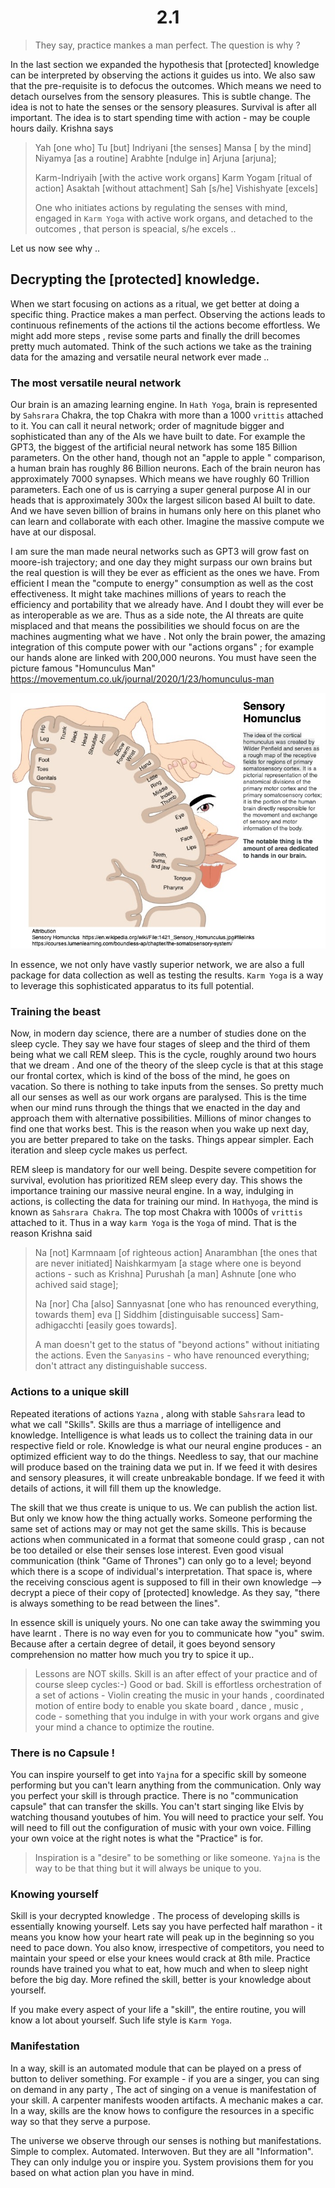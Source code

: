 <center><h1> 2.1</h1></center> 

> They say, practice mankes a man perfect. The question is why ?

In the last section we expanded the hypothesis that [protected] knowledge can be interpreted by observing the actions it guides us into. We also saw that the pre-requisite  is to defocus the outcomes. Which means we need to detach ourselves from the sensory pleasures. This is subtle change. The idea is not to hate the senses or the sensory pleasures. Survival is after all important. The idea is to start spending time with action - may be couple hours daily. Krishna says 

>Yah [one who] Tu [but] Indriyani [the senses] Mansa [ by the mind] Niyamya [as a routine] Arabhte [ndulge in] Arjuna [arjuna];
>
>Karm-Indriyaih [with the active work organs] Karm Yogam [ritual of action] Asaktah [without attachment] Sah [s/he] Vishishyate [excels]
>
> One who initiates actions by regulating the senses with mind, engaged in `Karm Yoga` with active work organs, and detached to the outcomes , that person is speacial, s/he excels .. 

Let us now see why .. 


## Decrypting the [protected] knowledge.

When we start focusing on actions as a ritual, we get better at doing a specific thing. Practice makes a man perfect. Observing the actions leads to continuous refinements of the actions til the actions become effortless. We might add more steps , revise some parts and finally  the drill becomes pretty much automated. Think of the such actions we take as the training data for the amazing and versatile neural network ever made .. 

### The most versatile neural network

Our brain is an amazing learning engine. In `Hath Yoga`, brain is represented by `Sahsrara` Chakra, the top Chakra with more than a 1000 `vrittis` attached to it. You can call it neural network; order of magnitude bigger and sophisticated than any of the AIs we have built to date. For example the GPT3, the biggest of the artificial neural network has some 185 Billion parameters. On the other hand, though not an "apple to apple " comparison, a human brain has roughly 86 Billion neurons. Each of the brain neuron has approximately 7000 synapses. Which means we have roughly 60 Trillion parameters. Each one of us is carrying a super general purpose AI in our heads that is approximately 300x the largest silicon based  AI built to date. And we have seven billion of brains in humans only here on this planet who can learn and collaborate with each other. Imagine the massive compute we have at our disposal. 

I am sure the man made neural networks such as GPT3 will grow fast on moore-ish trajectory;  and one day they might surpass our own brains but the real question is will they be ever as efficient as the ones we have. From efficient I mean the "compute to energy" consumption as well as the cost effectiveness. It might take machines millions of years to reach the efficiency and portability that we already have. And I doubt they will ever be as interoperable as we are. Thus as a side note, the AI threats are quite misplaced and that means the possibilities we should focus on are the machines augmenting what we have . Not only the brain power, the amazing integration of this compute power with our "actions organs" ; for example our hands alone are linked with 200,000 neurons. You must have seen the picture famous "Homunculus Man"  https://movementum.co.uk/journal/2020/1/23/homunculus-man 


![](./au-homunclus.jpg)

In essence, we not only have vastly superior network, we are also a full package for data collection as well as testing the results. `Karm Yoga` is a way to leverage this sophisticated apparatus to its full potential. 

### Training the beast

Now, in modern day science, there are a number of studies done on the sleep cycle. They say we have four stages of sleep and the third of them being what we call REM sleep. This is the cycle,  roughly around two hours that we dream . And one of the theory of the sleep cycle is that at this stage our frontal cortex,  which is kind of the boss of the mind, he goes on vacation. So there is nothing to take inputs from the senses. So pretty much all our senses as well as our work organs  are paralysed. This is the time when our mind runs through the things that we enacted in  the day and approach them with alternative possibilities. Millions of minor changes to find one that works best. This is the reason when you wake up next day, you are better prepared to take on the tasks. Things appear simpler. Each iteration and sleep cycle makes us perfect. 

REM sleep is mandatory for our well being. Despite severe competition for survival, evolution has prioritized REM sleep every day. This shows the importance training our massive neural engine. In a way, indulging in actions, is collecting the data for training our mind. In `Hathyoga`, the mind is known as `Sahsrara Chakra`. The top most Chakra with 1000s of `vrittis` attached to it. Thus in a way `karm Yoga` is the `Yoga` of mind.  That is the reason Krishna said 


>Na [not] Karmnaam [of righteous action] Anarambhan [the ones that are never initiated] Naishkarmyam [a stage where one is beyond actions - such as Krishna] Purushah [a man] Ashnute [one who achived said stage];
>
>Na [nor] Cha [also] Sannyasnat [one who has renounced everything, towards them] eva [] Siddhim [distinguisable success] Sam-adhigacchti [easily goes towards].
>
> A man doesn't get to the status of "beyond actions" without initiating  the actions. Even the `Sanyasins` - who have renounced everything; don't attract any distinguishable success. 


### Actions to a unique skill 
Repeated iterations of actions `Yazna` , along with stable `Sahsrara` lead to what we call "Skills". Skills are thus a marriage of intelligence and knowledge. Intelligence is what leads us to collect the training data in our respective field or role. Knowledge is what our neural engine produces - an optimized efficient way to do the things. Needless to say, that our machine will produce based on the training data we put in. If we feed it with desires and sensory pleasures, it will create unbreakable bondage. If we feed it with details of actions, it will fill them up the knowledge. 

The skill that we thus create is unique to us. We can publish the action list. But only we know how the thing actually works. Someone performing the same set of actions may or may not get the same skills. This is because actions when communicated in a format that someone could grasp , can not be too detailed or else their senses lose interest. Even good visual communication (think "Game of Thrones") can only go to a level;  beyond which there is a scope of individual's interpretation. That space is, where the receiving conscious agent is supposed to fill in their own knowledge --> decrypt a piece of their copy of [protected] knowledge. As they say, "there is always something to be read between the lines".

In essence skill is uniquely yours. No one can take away the swimming you have learnt . There is no way even for you to communicate how "you" swim. Because after a certain degree of detail, it goes beyond sensory comprehension no matter how much you try to spice it up..

>Lessons are NOT skills. Skill is an after effect of your practice and of course sleep cycles:-)  Good or bad. Skill is effortless orchestration of a set of actions - Violin creating the music in your hands , coordinated motion of entire body  to enable you skate board , dance , music , code - something that you indulge in with your work organs and give your mind a chance to optimize the routine. 

### There is no Capsule !
You can inspire yourself to get into `Yajna` for a specific skill by someone performing  but you can't learn anything from the communication. Only way you perfect your skill is through  practice. There is no "communication capsule" that can transfer the skills. You can't start singing like Elvis by watching thousand youtubes of him. You will need to practice your self. You will need to fill out the configuration of music with your own voice. Filling your own voice at the right notes is what the "Practice" is for. 

>Inspiration is a "desire" to be something or like someone. `Yajna` is the way to be that thing but it will always be unique to you. 

### Knowing yourself

Skill is your decrypted knowledge . The process of developing skills is essentially knowing yourself. Lets say you have perfected half marathon - it means you know how your heart rate will peak up in the beginning so you need to pace down. You also know, irrespective of competitors, you need to maintain your speed or else your knees would crack at 8th mile. Practice rounds have trained you what to eat, how much and when to sleep night before the big day. More refined the skill, better is your knowledge about yourself. 

If you make every aspect of your life a "skill", the entire routine, you will know a lot about yourself. Such life style is `Karm Yoga`.

### Manifestation

In a way, skill is an automated module that can be played on a press of button to deliver something. For example - if you are a singer, you can sing on demand in any party , The act of singing on a venue is manifestation of your skill. A carpenter manifests wooden artifacts. A mechanic makes a car. In a way, skills are the know hows to configure the resources in a specific way so that they serve a purpose. 

The universe we observe through our senses is nothing but manifestations. Simple to complex. Automated. Interwoven. But they are all "Information". They can only indulge you or inspire you. System provisions them for you based on what action plan you have in mind. 


